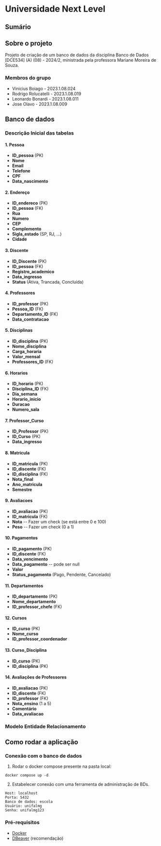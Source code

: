 # Universidade Next Level

## Sumário

## Sobre o projeto

Projeto de criação de um banco de dados da disciplina Banco de Dados [DCE534] (A) (08) - 2024/2, ministrada pela professora Mariane Moreira de Souza.

### Membros do grupo

- Vinicius Boiago - 2023.1.08.024
- Rodrigo Rolucatelli - 2023.1.08.019
- Leonardo Bonardi - 2023.1.08.011
- Jose Olavo - 2023.1.08.009

## Banco de dados

### Descrição Inicial das tabelas

#### **1. Pessoa**
- **ID_pessoa** (PK)
- **Nome**
- **Email**
- **Telefone**
- **CPF**
- **Data_nascimento**

#### **2. Endereço**
- **ID_endereco** (PK)
- **ID_pessoa** (FK)
- **Rua**
- **Numero**
- **CEP**
- **Complemento**
- **Sigla_estado** (SP, RJ, ...)
- **Cidade**

#### **3. Discente**
- **ID_Discente** (PK)
- **ID_pessoa** (FK)
- **Registro_academico**
- **Data_ingresso**
- **Status** (Ativa, Trancada, Concluída)

#### **4. Professores**
- **ID_professor** (PK)
- **Pessoa_ID** (FK)
- **Departamento_ID** (FK)
- **Data_contratacao**

#### **5. Disciplinas**
- **ID_disciplina** (PK)
- **Nome_disciplina**
- **Carga_horaria**
- **Valor_mensal**
- **Professores_ID** (FK)

#### **6. Horarios**
- **ID_horario** (PK)
- **Disciplina_ID** (FK)
- **Dia_semana**
- **Horario_inicio**
- **Duracao**
- **Numero_sala**

#### **7. Professor_Curso**
- **ID_Professor** (PK)
- **ID_Curso** (PK)
- **Data_ingresso**

#### **8. Matricula**
- **ID_matricula** (PK)
- **ID_discente** (FK)
- **ID_disciplina** (FK)
- **Nota_final**
- **Ano_matricula**
- **Semestre**

#### **9. Avaliacoes**
- **ID_avaliacao** (PK)
- **ID_matricula** (FK)
- **Nota** -- Fazer um check (se está entre 0 e 100)
- **Peso** -- Fazer um check (0 a 1)

#### **10. Pagamentos**
- **ID_pagamento** (PK)
- **ID_discente** (FK)
- **Data_vencimento**
- **Data_pagamento** -- pode ser null
- **Valor**
- **Status_pagamento** (Pago, Pendente, Cancelado)

#### **11. Departamentos**
- **ID_departamento** (PK)
- **Nome_departamento**
- **ID_professor_chefe** (FK)

#### **12. Cursos**
- **ID_curso** (PK)
- **Nome_curso**
- **ID_professor_coordenador**

#### **13. Curso_Disciplina**
- **ID_curso** (PK)
- **ID_disciplina** (PK)

#### **14. Avaliações de Professores**
- **ID_avaliacao** (PK)
- **ID_discente** (FK)
- **ID_professor** (FK)
- **Nota_ensino** (1 a 5)
- **Comentário**
- **Data_avaliacao**

### Modelo Entidade Relacionamento

## Como rodar a aplicação

### Conexão com o banco de dados
1. Rodar o docker compose presente na pasta local:
```
docker compose up -d
```
2. Estabelecer conexão com uma ferramenta de administração de BDs.
```
Host: localhost
Porta: 5432
Banco de dados: escola
Usuário: unifalmg
Senha: unifalmg123
```


### Pré-requisitos

- [Docker](https://docs.docker.com/desktop/setup/install/windows-install/)
- [DBeaver](https://dbeaver.io/) (recomendação)
